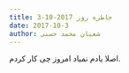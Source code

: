 ```yaml
---
title: خاطره روز 2017-10-3
date: 2017-10-3
author: شعبان محمد حسنی
---
```


اصلا یادم نمیاد امروز چی کار کردم.